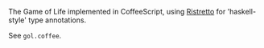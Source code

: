 The Game of Life implemented in CoffeeScript, using [Ristretto](http://code.google.com/p/ristretto-js/) for 'haskell-style' type annotations. 

See `gol.coffee`.
